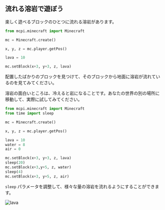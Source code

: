 ## 流れる溶岩で遊ぼう

楽しく遊べるブロックのひとつに流れる溶岩があります。

```python
from mcpi.minecraft import Minecraft

mc = Minecraft.create()

x, y, z = mc.player.getPos()

lava = 10

mc.setBlock(x+3, y+3, z, lava)
```

配置したばかりのブロックを見つけて、そのブロックから地面に溶岩が流れているのを見てみてください。

溶岩の面白いところは、冷えると岩になることです。あなたの世界の別の場所に移動して、実際に試してみてください。

```python
from mcpi.minecraft import Minecraft
from time import sleep

mc = Minecraft.create()

x, y, z = mc.player.getPos()

lava = 10
water = 8
air = 0

mc.setBlock(x+3, y+3, z, lava)
sleep(20)
mc.setBlock(x+3,y+5, z, water)
sleep(4)
mc.setBlock(x+3, y+5, z, air)

```

`sleep` パラメータを調整して、様々な量の溶岩を流れるようにすることができます。

![lava](images/lava.png)

